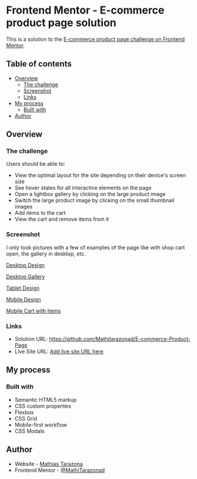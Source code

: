 # Frontend Mentor - E-commerce product page solution

This is a solution to the [E-commerce product page challenge on Frontend Mentor](https://www.frontendmentor.io/challenges/ecommerce-product-page-UPsZ9MJp6).

## Table of contents

- [Overview](#overview)
  - [The challenge](#the-challenge)
  - [Screenshot](#screenshot)
  - [Links](#links)
- [My process](#my-process)
  - [Built with](#built-with)
- [Author](#author)

## Overview

### The challenge

Users should be able to:

- View the optimal layout for the site depending on their device's screen size
- See hover states for all interactive elements on the page
- Open a lightbox gallery by clicking on the large product image
- Switch the large product image by clicking on the small thumbnail images
- Add items to the cart
- View the cart and remove items from it

### Screenshot

I only took pictures with a few of examples of the page like with shop cart open, the gallery in desktop, etc.

[Desktop Design](./screenshots/desktop-design.png)

[Desktop Gallery](./screenshots/desktop-gallery-open.png)

[Tablet Design](./screenshots/tablet-design.png)

[Mobile Design](./screenshots/mobile-design.png)
 
[Mobile Cart with Items](./screenshots/mobile-shop-cart.png)

### Links

- Solution URL: https://github.com/Mathitarazonad/E-commerce-Product-Page
- Live Site URL: [Add live site URL here](https://your-live-site-url.com)

## My process

### Built with

- Semantic HTML5 markup
- CSS custom properties
- Flexbox
- CSS Grid
- Mobile-first workflow
- CSS Modals

## Author

- Website - [Mathías Tarazona](https://www.your-site.com)
- Frontend Mentor - [@MathiTarazonad](https://www.frontendmentor.io/profile/Mathitarazonad)
